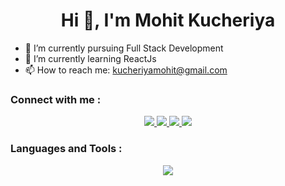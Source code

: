  <h1 align="center">Hi 👋, I'm Mohit Kucheriya</h1>

- 🔭 I’m currently pursuing Full Stack Development 
- 🌱 I’m currently learning ReactJs
- 📫 How to reach me: kucheriyamohit@gmail.com

  
### Connect with me :
<div id="" align="center">

  <a href="https://www.linkedin.com/in/mohit-kucheriya-77998924a/">
     <img src="https://skillicons.dev/icons?i=linkedin" />
  </a>
     <a href="https://x.com/MohitKucheriya">
 <img src="https://skillicons.dev/icons?i=twitter" />
  </a>
  
  <a href="https://www.instagram.com/pisuuu_4022/?next=%2F">
    <img src="https://skillicons.dev/icons?i=instagram" />
  </a>
  <a href="https://github.com/Mohit-Kucheriya">
    <img src="https://skillicons.dev/icons?i=github" />
  </a>
</div>

### Languages and Tools :
<p align="center">
  <a href="https://skillicons.dev">
    <img src="https://skillicons.dev/icons?i=,html,css,bootstrap,js,express,nodejs,mongodb,react,redux,git,github" />
  </a>
</p>




